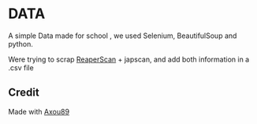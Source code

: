 # DATA
 
A simple Data made for school , we used Selenium, BeautifulSoup and python.

Were trying to scrap [ReaperScan](https://reaperscans.com/) + japscan, []() and add both information in a .csv file

## Credit
Made with [Axou89](https://github.com/Axou89)
